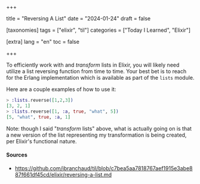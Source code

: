 +++

title = "Reversing A List"
date = "2024-01-24"
draft = false

[taxonomies]
tags = ["elixir", "til"]
categories = ["Today I Learned", "Elixir"]


[extra]
lang = "en"
toc = false

+++

To efficiently work with and _transform_ lists in Elixir, you will likely
need utilize a list reversing function from time to time. Your best bet is
to reach for the Erlang implementation which is available as part of the
`lists` module.

Here are a couple examples of how to use it:

```elixir
> :lists.reverse([1,2,3])
[3, 2, 1]
> :lists.reverse([1, :a, true, "what", 5])
[5, "what", true, :a, 1]
```

Note: though I said "_transform_ lists" above, what is actually going on is
that a new version of the list representing my transformation is being
created, per Elixir's functional nature.


#### Sources

- <https://github.com/jbranchaud/til/blob/c7bea5aa7818767aef1915e3abe887f661df45cd/elixir/reversing-a-list.md>